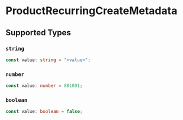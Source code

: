 # ProductRecurringCreateMetadata


## Supported Types

### `string`

```typescript
const value: string = "<value>";
```

### `number`

```typescript
const value: number = 881891;
```

### `boolean`

```typescript
const value: boolean = false;
```

